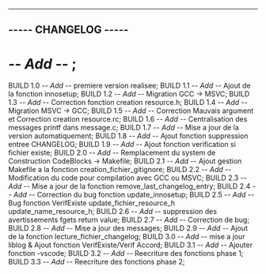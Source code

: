 ---------------------------------------------
-----             CHANGELOG             -----
---------------------------------------------

#  -*- Add -*-  ;


BUILD 1.0
-*- Add -*- premiere version realisee;
BUILD 1.1
-*- Add -*- Ajout de la fonction innosetup;
BUILD 1.2
-*- Add -*- Migration GCC -> MSVC;
BUILD 1.3
-*- Add -*- Correction fonction creation resource.h;
BUILD 1.4
-*- Add -*- Migration MSVC -> GCC;
BUILD 1.5
-*- Add -*- Correction Mauvais argument et Correction creation resource.rc;
BUILD 1.6
-*- Add -*- Centralisation des messages printf dans message.c;
BUILD 1.7
-*- Add -*- Mise a jour de la version automatiquement;
BUILD 1.8
-*- Add -*- Ajout fonction suppression entree CHANGELOG;
BUILD 1.9
-*- Add -*- Ajout fonction verification si fichier existe;
BUILD 2.0
-*- Add -*- Remplacement du system de Construction CodeBlocks -> Makefile;
BUILD 2.1
-*- Add -*- Ajout gestion Makefile a la fonction creation_fichier_gitignore;
BUILD 2.2
-*- Add -*- Modification du code pour compilation avec GCC ou MSVC;
BUILD 2.3
-*- Add -*- Mise a jour de la fonction remove_last_changelog_entry;
BUILD 2.4
-*- Add -*- Correction du bug fonction update_innosetup;
BUILD 2.5
-*- Add -*- Bug fonction VerifExiste update_fichier_resource_h update_name_resource_h;
BUILD 2.6
-*- Add -*- suppression des avertissements fgets return value;
BUILD 2.7
-*- Add -*- Correction de bug;
BUILD 2.8
-*- Add -*- Mise a jour des messages;
BUILD 2.9
-*- Add -*- Ajout de la fonction lecture_fichier_changelog;
BUILD 3.0
-*- Add -*- mise a jour liblog & Ajout fonction VerifExiste/Verif Accord;
BUILD 3.1
-*- Add -*- Ajouter fonction -vscode;
BUILD 3.2
-*- Add -*- Reecriture des fonctions phase 1;
BUILD 3.3
-*- Add -*- Reecriture des fonctions phase 2;